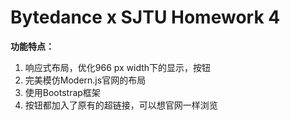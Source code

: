 # **Bytedance x SJTU Homework 4**

**功能特点：**

1. 响应式布局，优化966 px width下的显示，按钮
2. 完美模仿Modern.js官网的布局
3. 使用Bootstrap框架
4. 按钮都加入了原有的超链接，可以想官网一样浏览
